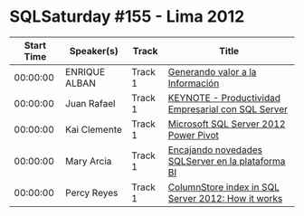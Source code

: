 # SQLSaturday #155 - Lima 2012
Start Time|Speaker(s)|Track|Title
---|---|---|---
00:00:00|ENRIQUE ALBAN|Track 1|[Generando valor a la Información](13825.md)
00:00:00|Juan Rafael|Track 1|[KEYNOTE - Productividad Empresarial con SQL Server](16937.md)
00:00:00|Kai Clemente|Track 1|[Microsoft SQL Server 2012 Power Pivot](17832.md)
00:00:00|Mary Arcia|Track 1|[Encajando novedades SQLServer en la plataforma BI](19789.md)
00:00:00|Percy Reyes|Track 1|[ColumnStore index in SQL Server 2012: How it works](21933.md)
